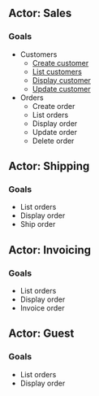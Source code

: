 ## Actor: Sales

### Goals

- Customers
    - [Create customer](#/customers/create)
    - [List customers](#/customers)
    - [Display customer](#/customers/detail)
    - [Update customer](#/customers/edit)
- Orders
    - Create order
    - List orders
    - Display order
    - Update order
    - Delete order

## Actor: Shipping

### Goals

- List orders
- Display order
- Ship order

## Actor: Invoicing

### Goals

- List orders
- Display order
- Invoice order

## Actor: Guest

### Goals

- List orders
- Display order
